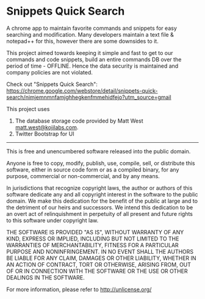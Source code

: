 # Snippets Quick Search

A chrome app to maintain favorite commands and snippets for easy searching and modification.
Many developers maintain a text file & notepad++ for this, however there are some downsides to it.


This project aimed towards keeping it simple and fast to get to our commands and code snippets, build an entire commands DB over the period of time - OFFLINE. Hence the data security is maintained and company policies are not violated.

Check out "Snippets Quick Search": https://chrome.google.com/webstore/detail/snippets-quick-search/nimjemnmnfamjghhegkenfmmehidfejo?utm_source=gmail


This project uses 
1. The database storage code provided by Matt West <matt.west@kojilabs.com>. 
2. Twitter Bootstrap for UI

--------------------------------------------------------------------------------------------------------------------------------------

This is free and unencumbered software released into the public domain.

Anyone is free to copy, modify, publish, use, compile, sell, or
distribute this software, either in source code form or as a compiled
binary, for any purpose, commercial or non-commercial, and by any
means.

In jurisdictions that recognize copyright laws, the author or authors
of this software dedicate any and all copyright interest in the
software to the public domain. We make this dedication for the benefit
of the public at large and to the detriment of our heirs and
successors. We intend this dedication to be an overt act of
relinquishment in perpetuity of all present and future rights to this
software under copyright law.

THE SOFTWARE IS PROVIDED "AS IS", WITHOUT WARRANTY OF ANY KIND,
EXPRESS OR IMPLIED, INCLUDING BUT NOT LIMITED TO THE WARRANTIES OF
MERCHANTABILITY, FITNESS FOR A PARTICULAR PURPOSE AND NONINFRINGEMENT.
IN NO EVENT SHALL THE AUTHORS BE LIABLE FOR ANY CLAIM, DAMAGES OR
OTHER LIABILITY, WHETHER IN AN ACTION OF CONTRACT, TORT OR OTHERWISE,
ARISING FROM, OUT OF OR IN CONNECTION WITH THE SOFTWARE OR THE USE OR
OTHER DEALINGS IN THE SOFTWARE.

For more information, please refer to <http://unlicense.org/>
